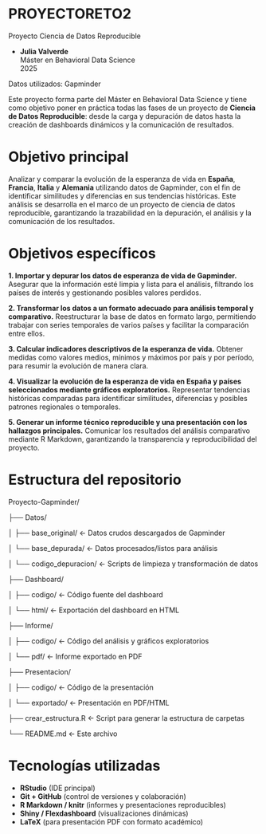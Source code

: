 # PROYECTORETO2

Proyecto Ciencia de Datos Reproducible 
- **Julia Valverde**  
Máster en Behavioral Data Science  
2025

Datos utilizados: Gapminder 

Este proyecto forma parte del Máster en Behavioral Data Science y tiene como objetivo poner en práctica todas las fases de un proyecto de **Ciencia de Datos Reproducible**: desde la carga y depuración de datos hasta la creación de dashboards dinámicos y la comunicación de resultados.


# Objetivo principal

Analizar y comparar la evolución de la esperanza de vida en __España__, __Francia__, __Italia__ y __Alemania__ utilizando datos de Gapminder, con el fin de identificar similitudes y diferencias en sus tendencias históricas. Este análisis se desarrolla en el marco de un proyecto de ciencia de datos reproducible, garantizando la trazabilidad en la depuración, el análisis y la comunicación de los resultados.

# Objetivos específicos

__1. Importar y depurar los datos de esperanza de vida de Gapminder.__ Asegurar que la información esté limpia y lista para el análisis, filtrando los países de interés y gestionando posibles valores perdidos.

__2. Transformar los datos a un formato adecuado para análisis temporal y comparativo.__ Reestructurar la base de datos en formato largo, permitiendo trabajar con series temporales de varios países y facilitar la comparación entre ellos.

__3. Calcular indicadores descriptivos de la esperanza de vida.__ Obtener medidas como valores medios, mínimos y máximos por país y por período, para resumir la evolución de manera clara.

__4. Visualizar la evolución de la esperanza de vida en España y países seleccionados mediante gráficos exploratorios.__ Representar tendencias históricas comparadas para identificar similitudes, diferencias y posibles patrones regionales o temporales.

__5. Generar un informe técnico reproducible y una presentación con los hallazgos principales.__ Comunicar los resultados del análisis comparativo mediante R Markdown, garantizando la transparencia y reproducibilidad del proyecto.


# Estructura del repositorio

Proyecto-Gapminder/

├── Datos/

│ ├── base_original/ <- Datos crudos descargados de Gapminder

│ └── base_depurada/ <- Datos procesados/listos para análisis

│ └── codigo_depuracion/ <- Scripts de limpieza y transformación de datos

├── Dashboard/

│ ├── codigo/ <- Código fuente del dashboard

│ └── html/ <- Exportación del dashboard en HTML

├── Informe/

│ ├── codigo/ <- Código del análisis y gráficos exploratorios

│ └── pdf/ <- Informe exportado en PDF

├── Presentacion/

│ ├── codigo/ <- Código de la presentación

│ └── exportado/ <- Presentación en PDF/HTML

├── crear_estructura.R <- Script para generar la estructura de carpetas

└── README.md <- Este archivo


# Tecnologías utilizadas

- **RStudio** (IDE principal)  
- **Git + GitHub** (control de versiones y colaboración)  
- **R Markdown / knitr** (informes y presentaciones reproducibles)  
- **Shiny / Flexdashboard** (visualizaciones dinámicas)  
- **LaTeX** (para presentación PDF con formato académico)  



